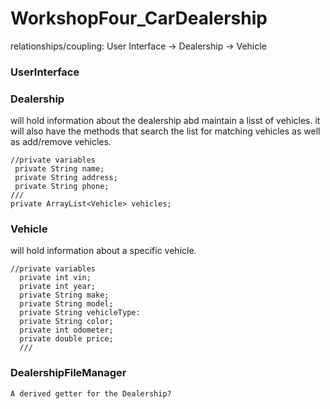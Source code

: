 # WorkshopFour_CarDealership

relationships/coupling:
User Interface -> Dealership -> Vehicle

### UserInterface

### Dealership
  will hold information about the dealership abd maintain a lisst of vehicles. 
  it will also have the methods that search the list for matching vehicles as well as add/remove vehicles.
 ```
//private variables
  private String name;
  private String address;
  private String phone;
///
private ArrayList<Vehicle> vehicles;
```
### Vehicle
  will hold information about a specific vehicle. 
```
//private variables
  private int vin;
  private int year;
  private String make;
  private String model;
  private String vehicleType:
  private String color;
  private int odometer;
  private double price;
  ///
  ```
### DealershipFileManager
```
A derived getter for the Dealership?
```
